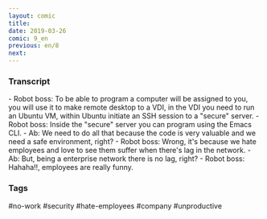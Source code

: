 ```yaml
---
layout: comic
title:
date: 2019-03-26
comic: 9_en
previous: en/8
next:
---
```


<h3>Transcript</h3>
<p>
    - Robot boss: To be able to program a computer will be assigned to you, you will use it to make remote desktop to a VDI, in the VDI you need to run an Ubuntu VM, within Ubuntu initiate an SSH session to a "secure" server.
    - Robot boss: Inside the "secure" server you can program using the Emacs CLI.
    - Ab: We need to do all that because the code is very valuable and we need a safe environment, right?
    - Robot boss: Wrong, it's because we hate employees and love to see them suffer when there's lag in the network.
    - Ab: But, being a enterprise network there is no lag, right?
    - Robot boss: Hahaha!!, employees are really funny.
</p>

<h3>Tags</h3>
<p>#no-work #security #hate-employees #company #unproductive</p>
